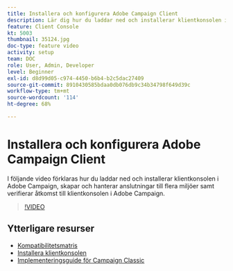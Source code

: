 ```yaml
---
title: Installera och konfigurera Adobe Campaign Client
description: Lär dig hur du laddar ned och installerar klientkonsolen i Adobe Campaign, skapar och hanterar anslutningar till flera miljöer samt verifierar åtkomst till klientkonsolen i Adobe Campaign.
feature: Client Console
kt: 5003
thumbnail: 35124.jpg
doc-type: feature video
activity: setup
team: DOC
role: User, Admin, Developer
level: Beginner
exl-id: d8d99d05-c974-4450-b6b4-b2c5dac27409
source-git-commit: 8910430585bdaa0db076db9c34b34798f649d39c
workflow-type: tm+mt
source-wordcount: '114'
ht-degree: 68%

---
```


# Installera och konfigurera Adobe Campaign Client

I följande video förklaras hur du laddar ned och installerar klientkonsolen i Adobe Campaign, skapar och hanterar anslutningar till flera miljöer samt verifierar åtkomst till klientkonsolen i Adobe Campaign.

>[!VIDEO](https://video.tv.adobe.com/v/35124?quality=12)

## Ytterligare resurser

* [Kompatibilitetsmatris](https://experienceleague.adobe.com/docs/campaign-classic/using/release-notes/compatibility-matrix.html?lang=en#compatibility-matrix)
* [Installera klientkonsolen](https://experienceleague.adobe.com/docs/campaign-classic/using/installing-campaign-classic/connect-to-campaign/installing-the-client-console.html?lang=en)
* [Implementeringsguide för Campaign Classic](https://experienceleague.adobe.com/docs/campaign-classic/using/campaign-classic-home.html?lang=sv)
